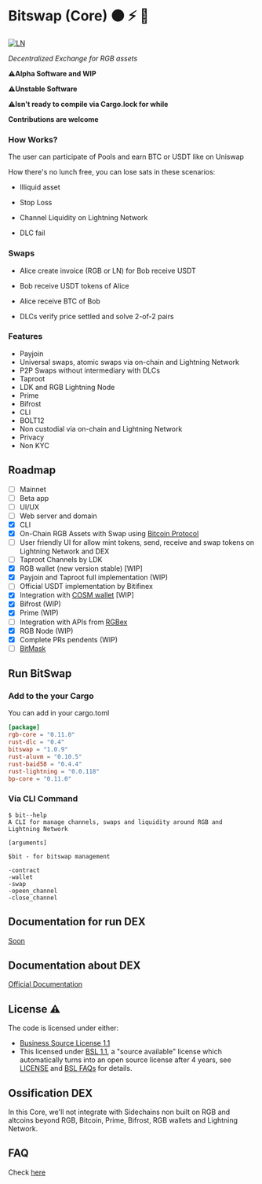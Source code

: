 # Bitswap (Core) 🟠 ⚡ 💱

[![LN](https://img.shields.io/badge/lightning-792EE5?logo=lightning)](https://mempool.space/lightning)


*Decentralized Exchange for RGB assets*

⚠️**Alpha Software and WIP**

⚠️**Unstable Software**

⚠️**Isn't ready to compile via Cargo.lock for while**


**Contributions are welcome**

### How Works?

The user can participate of Pools and earn BTC or USDT like on Uniswap

How there's no lunch free, you can lose sats in these scenarios:

- Illiquid asset

- Stop Loss

- Channel Liquidity on Lightning Network

- DLC fail

### Swaps

- Alice create invoice (RGB or LN) for Bob receive USDT

- Bob receive USDT tokens of Alice

- Alice receive BTC of Bob

- DLCs verify price settled and solve 2-of-2 pairs

### Features

- Payjoin
- Universal swaps, atomic swaps via on-chain and Lightning Network
-  P2P Swaps without intermediary with DLCs
- Taproot
- LDK and RGB Lightning Node
- Prime
- Bifrost
- CLI
- BOLT12
- Non custodial via on-chain and Lightning Network
- Privacy
- Non KYC

## Roadmap

- [ ] Mainnet
- [ ] Beta app
- [ ] UI/UX
- [ ] Web server and domain
- [x] CLI 
- [x] On-Chain RGB Assets with Swap using [Bitcoin Protocol](https://github.com/BP-WG/bp-core)
- [ ] User friendly UI for allow mint tokens, send, receive and swap tokens on Lightning Network and DEX
- [ ] Taproot Channels by LDK
- [x] RGB wallet (new version stable) [WIP]
- [x] Payjoin and Taproot full implementation (WIP)
- [ ] Official USDT implementation by Bitifinex
- [x] Integration with [COSM wallet](http://www.cosminmart.com/#/Wallet) [WIP]
- [x] Bifrost (WIP)
- [x] Prime (WIP)
- [ ] Integration with APIs from [RGBex](https://rgbex.io/)
- [x] RGB Node (WIP)
- [x] Complete PRs pendents (WIP)
- [ ] [BitMask](https://bitmask.app/) 

## Run BitSwap

### Add to the your Cargo

You can add in your cargo.toml

```cargo.toml
[package]
rgb-core = "0.11.0"
rust-dlc = "0.4"
bitswap = "1.0.9"
rust-aluvm = "0.10.5"
rust-baid58 = "0.4.4"
rust-lightning = "0.0.118"
bp-core = "0.11.0"
```
### Via CLI Command

```cli
$ bit--help
A CLI for manage channels, swaps and liquidity around RGB and Lightning Network

[arguments]

$bit - for bitswap management

-contract
-wallet
-swap
-opeen_channel
-close_channel

```

## Documentation for run DEX 

[Soon](https://github.com/BitSwap-BiFi/Bitswap-core/tree/main/doc)


## Documentation about DEX

[Official Documentation](https://github.com/BitSwap-BiFi/bitswap-docs)

## License ⚠️

The code is licensed under either:

-  [Business Source License 1.1](https://github.com/BitSwap-BiFi/Bitswap-core/blob/main/LICENSE.md)
-  This licensed under [BSL 1.1](https://mariadb.com/bsl11/), a "source available" license which automatically turns into an open source license after 4 years, see [LICENSE](https://github.com/BitSwap-BiFi/Bitswap-core/blob/main/LICENSE.md) and [BSL FAQs](https://mariadb.com/bsl-faq-mariadb/) for details. 


## Ossification DEX

In this Core, we'll not integrate with Sidechains non built on RGB and altcoins beyond RGB, Bitcoin, Prime, Bifrost, RGB wallets and Lightning Network.

## FAQ

Check [here](https://github.com/BitSwap-BiFi/Bitswap-FAQ/)
